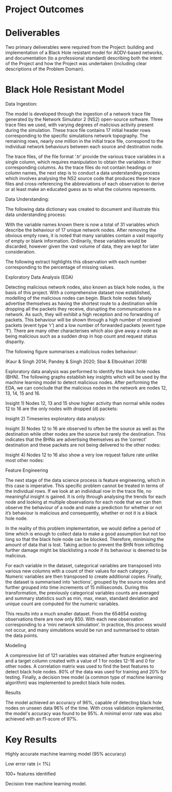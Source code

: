 # Project Outcomes

# Deliverables

Two primary deliverables were required from the Project: building and implementation of a Black Hole resistant model for AODV-based networks, and documentation (to a professional standard) describing both the intent of the Project and how the Project was undertaken (including clear descriptions of the Problem Domain).

# Black Hole Resistant Model

Data Ingestion:

The model is developed through the ingestion of a network trace file generated by the Network Simulator 2 (NS2) open-source software. Three trace files we used, with varying degrees of malicious activity present during the simulation. These trace file contains 17 initial header rows corresponding to the specific simulations network topography. The remaining rows, nearly one million in the initial trace file, correspond to the individual network behaviours between each source and destination node.

The trace files, of the file format ‘.tr’ provide the various trace variables in a single column, which requires manipulation to obtain the variables in their corresponding columns. As the trace files do not contain headings or column names, the next step is to conduct a data understanding process which involves analysing the NS2 source code that produces these trace files and cross-referencing the abbreviations of each observation to derive or at least make an educated guess as to what the columns represents.

Data Understanding:

The following data dictionary was created to document and illustrate this data understanding process:

With the variable names known there is now a total of 31 variables which describe the behaviour of 17 unique network nodes. After removing the obvious empty rows, it is noted that many variables contain a vast majority of empty or blank information. Ordinarily, these variables would be discarded, however given the vast volume of data, they are kept for later consideration.

The following extract highlights this observation with each number corresponding to the percentage of missing values.

Exploratory Data Analysis (EDA)

Detecting malicious network nodes, also known as black hole nodes, is the basis of this project. With a comprehensive dataset now established, modelling of the malicious nodes can begin. Black hole nodes falsely advertise themselves as having the shortest route to a destination while dropping all the packets they receive, disrupting the communications in a network. As such, they will exhibit a high reception and no forwarding of packets. This behaviour will be shown through a high number of received packets (event type ‘r’) and a low number of forwarded packets (event type ‘f’). There are many other characterises which also give away a node as being malicious such as a sudden drop in hop count and request status disparity.

The following figure summarises a malicious nodes behaviour:

(Kaur & Singh 2014; Pandey & Singh 2020; Sbai & Elboukhari 2018) <curtis>

Exploratory data analysis was performed to identify the black hole nodes (BHN). The following graphs establish key insights which will be used by the machine learning model to detect malicious nodes. After performing the EDA, we can conclude that the malicious nodes in the network are nodes 12, 13, 14, 15 and 16.

Insight 1) Nodes 12, 13 and 15 show higher activity than normal while nodes 12 to 16 are the only nodes with dropped (d) packets:

Insight 2) Timeseries exploratory data analysis:

Insight 3) Nodes 12 to 16 are observed to often be the source as well as the destination while other nodes are the source but rarely the destination. This indicates that the BHNs are advertising themselves as the ‘correct’ destination and these packets are not being delivered to the other nodes:

Insight 4) Nodes 12 to 16 also show a very low request failure rate unlike most other nodes:

Feature Engineering

The next stage of the data science process is feature engineering, which in this case is imperative. This specific problem cannot be treated in terms of the individual rows. If we look at an individual row in the trace file, no meaningful insight is gained. It is only through analysing the trends for each node and looking at multiple observations for each node that we can then observe the behaviour of a node and make a prediction for whether or not it’s behaviour is malicious and consequently, whether or not it is a black hole node.

In the reality of this problem implementation, we would define a period of time which is enough to collect data to make a good assumption but not too long so that the black hole node can be blocked. Therefore, minimising the amount of data that is lost. Taking action to prevent the BHN from inflicting further damage might be blacklisting a node if its behaviour is deemed to be malicious.

For each variable in the dataset, categorical variables are transposed into various new columns with a count of their values for each category. Numeric variables are then transposed to create additional copies. Finally, the dataset is summarised into ‘sections’, grouped by the source nodes and further grouped into time increments of 15 milliseconds. During this transformation, the previously categorical variables counts are averaged and summary statistics such as min, max, mean, standard deviation and unique count are computed for the numeric variables.

This results into a much smaller dataset. From the 654654 existing observations there are now only 850. With each new observation corresponding to a ‘mini network simulation’. In practice, this process would not occur, and many simulations would be run and summarised to obtain the data points.

Modelling

A compressive list of 121 variables was obtained after feature engineering and a target column created with a value of 1 for nodes 12-16 and 0 for other nodes. A correlation matrix was used to find the best features to detect black hole nodes. 80% of the data was used for training and 20% for testing. Finally, a decision tree model (a common type of machine learning algorithm) was implemented to predict black hole nodes.

Results

The model achieved an accuracy of 96%, capable of detecting black hole nodes on unseen data 96% of the time. With cross validation implemented, the model's accuracy was found to be 95%. A minimal error rate was also achieved with an f1-score of 97%.

# Key Results

Highly accurate machine learning model (95% accuracy)

Low error rate (< 1%)

100+ features identified

Decision tree machine learning model.

